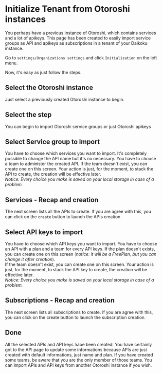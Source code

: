 # Initialize Tenant from Otoroshi instances
You perhaps have a previous instance of Otoroshi, which contains services and a lot of apikeys. This page has been created to easily import service groups as API and apikeys as subscriptions in a tenant of your Daikoku instance.

Go to `settings/Organizations settings` and click `Initialization` on the left menu.

Now, it's easy as just follow the steps.

## Select the Otoroshi instance

Just select a previously created Otoroshi instance to begin.

## Select the step

You can begin to import Otoroshi service groups or just Otoroshi apikeys

## Select Service group to import

You have to choose which services you want to import. It's completely possible to change the API name but it's no necessary. 
You have to choose a team to administer the created API. If the team doesn't exist, you can create one on this screen.
Your action is just, for the moment, to stack the API to create, the creation will be effective later.  
_Notice: Every choice you make is saved on your local storage in case of a problem._

## Services - Recap and creation

The next screen lists all the APIs to create. If you are agree with this, you can click on the `create` button to launch the APIs creation.

## Select API keys to import

You have to choose which API keys you want to import.
You have to choose an API with a plan and a team for every API keys. If the plan doesn't exists, you can create one on this screen (_notice: it will be a FreePlan, but you can change it after creation_).  
If the team doesn't exist, you can create one on this screen.
Your action is just, for the moment, to stack the API key to create, the creation will be effective later.  
_Notice: Every choice you make is saved on your local storage in case of a problem._

## Subscriptions - Recap and creation

The next screen lists all subscriptions to create. If you are agree with this, you can click on the create button to launch the subscription creation.

## Done

All the selected APIs and API keys habe been created. You have certainly got to the API page to update some informations because APIs are just created with default informations, just name and plan.
If you have created some teams, be aware that you are the only member of those teams.
You can import APIs and API keys from another Otoroshi instance if you wish.